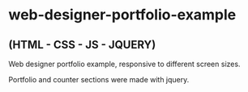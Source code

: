 # web-designer-portfolio-example 

## (HTML - CSS - JS - JQUERY)

Web designer portfolio example, responsive to different screen sizes.

Portfolio and counter sections were made with jquery.
